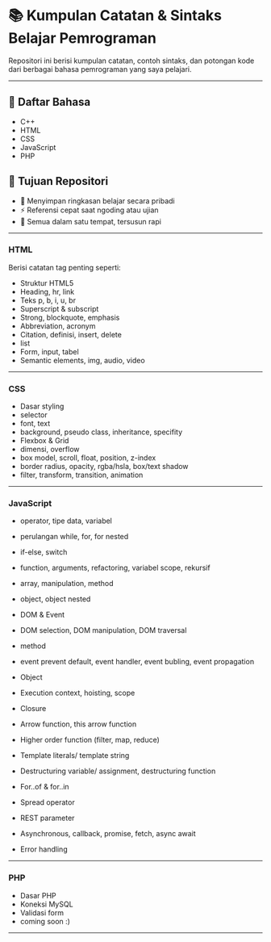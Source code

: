 # 📚 Kumpulan Catatan & Sintaks Belajar Pemrograman

Repositori ini berisi kumpulan catatan, contoh sintaks, dan potongan kode dari berbagai bahasa pemrograman yang saya pelajari.

---

## 📖 Daftar Bahasa

- C++
- HTML
- CSS
- JavaScript
- PHP
  
## 📌 Tujuan Repositori

- 🧠 Menyimpan ringkasan belajar secara pribadi
- ⚡ Referensi cepat saat ngoding atau ujian
- 📂 Semua dalam satu tempat, tersusun rapi

---
### HTML
Berisi catatan tag penting seperti:
- Struktur HTML5
- Heading, hr, link
- Teks p, b, i, u, br
- Superscript & subscript
- Strong, blockquote, emphasis
- Abbreviation, acronym
- Citation, definisi, insert, delete
- list
- Form, input, tabel
- Semantic elements, img, audio, video

---

### CSS
- Dasar styling
- selector
- font, text
- background, pseudo class, inheritance, specifity
- Flexbox & Grid
- dimensi, overflow
- box model, scroll, float, position, z-index
- border radius, opacity, rgba/hsla, box/text shadow
- filter, transform, transition, animation

---

### JavaScript
- operator, tipe data, variabel
- perulangan while, for, for nested
- if-else, switch
- function, arguments, refactoring, variabel scope, rekursif
- array, manipulation, method
- object, object nested
- DOM & Event
- DOM selection, DOM manipulation, DOM traversal
- method
- event prevent default, event handler, event bubling, event propagation
  
- Object
- Execution context, hoisting, scope
- Closure
- Arrow function, this arrow function
- Higher order function (filter, map, reduce)
- Template literals/ template string
- Destructuring variable/ assignment, destructuring function
- For..of & for..in
- Spread operator
- REST parameter
- Asynchronous, callback, promise, fetch, async await
- Error handling

---

### PHP
- Dasar PHP
- Koneksi MySQL
- Validasi form
- coming soon  :)

---
